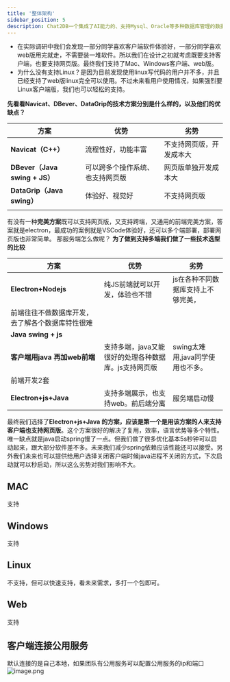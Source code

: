 ```yaml
---
title: '整体架构'
sidebar_position: 5
description: Chat2DB一个集成了AI能力的、支持Mysql、Oracle等多种数据库管理的数据库客户端工具
---
```


- 在实际调研中我们会发现一部分同学喜欢客户端软件体验好，一部分同学喜欢web版用完就走，不需要装一堆软件。所以我们在设计之初就考虑既要支持客户端，也要支持网页版。最终我们支持了Mac、Windows客户端、web版。
- 为什么没有支持Linux？是因为目前发现使用linux写代码的用户并不多，并且已经支持了web版linux完全可以使用。不过未来看用户使用情况，如果强烈要Linux客户端版，我们也可以轻松的支持。

**先看看Navicat、DBever、DataGrip的技术方案分别是什么样的，以及他们的优缺点？**

| 方案 | 优势 | 劣势 |
| --- | --- | --- |
| **Navicat（C++）** | 流程性好，功能丰富 | 不支持网页版，开发成本大 |
| **DBever（Java swing + JS）** | 可以跨多个操作系统、也支持网页版 | 网页版单独开发成本大 |
| **DataGrip（Java swing）** | 体验好、视觉好 | 不支持网页版 |
|  |  |  |

有没有一种**完美方案**既可以支持网页版，又支持跨端，又通用的前端完美方案，答案就是electron，最成功的案例就是VSCode体验好，还可以多个端部署，部署网页版也非常简单。
那服务端怎么做呢？
**为了做到支持多端我们做了一些技术选型的比较**

| 方案 | 优势 | 劣势 |
| --- | --- | --- |
| **Electron+Nodejs** | 纯JS前端就可以开发，体验也不错 | js在各种不同数据库支持上不够完美，
前端往往不做数据库开发，去了解各个数据库特性很难 |
| **Java swing + js**
**客户端用java 再加web前端** | 支持多端，java又能很好的处理各种数据库。js支持网页版 | swing太难用,java同学使用也不多。
前端开发2套 |
| **Electron+js+Java** | 支持多端展示，也支持web。前后端分离 | 服务端启动慢 |

最终我们选择了**Electron+js+Java 的方案，应该是第一个是用该方案的人来支持客户端也支持网页版**。这个方案很好的解决了复用，效率，语言优势等多个特性。唯一缺点就是java启动spring慢了一点。但我们做了很多优化基本5s秒钟可以启动起来，跟大部分软件差不多。未来我们减少spring依赖应该性能还可以接受。另外我们未来也可以提供给用户选择关闭客户端时候java进程不关闭的方式，下次启动就可以秒启动，所以这么劣势对我们影响不大。
## MAC
支持
## Windows
支持
## Linux
不支持，但可以快速支持，看未来需求，多打一个包即可。
## Web
支持
## 客户端连接公用服务
默认连接的是自己本地，如果团队有公用服务可以配置公用服务的ip和端口
![image.png](https://intranetproxy.alipay.com/skylark/lark/0/2023/png/5887/1682685205462-301d90c1-da69-4231-a388-ff53c01c7e6f.png#clientId=u13bd2303-c992-4&from=paste&height=465&id=u4fb19fcd&originHeight=929&originWidth=1500&originalType=binary&ratio=2&rotation=0&showTitle=false&size=250232&status=done&style=none&taskId=u02a37d3a-783d-4e95-9e25-972c39a1433&title=&width=750)